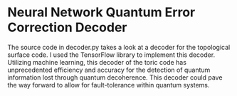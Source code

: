 # Neural Network Quantum Error Correction Decoder

The source code in decoder.py takes a look at a decoder for the topological surface code. I used the TensorFlow library to implement this decoder. Utilizing machine learning, this decoder of the toric code has unprecedented efficiency and accuracy for the detection of quantum information lost through quantum decoherence. This decoder could pave the way forward to allow for fault-tolerance within quantum systems.
